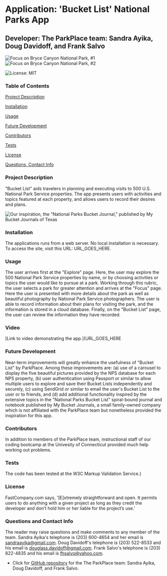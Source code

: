 # Application: 'Bucket List' National Parks App

## Developer: The ParkPlace team: Sandra Ayika, Doug Davidoff, and Frank Salvo

![Focus on Bryce Canyon National Park, #1](https://user-images.githubusercontent.com/10477863/99843471-9bb20000-2b3f-11eb-8604-00a13a33b2f9.png)
![Focus on Bryce Canyon National Park, #2](https://user-images.githubusercontent.com/10477863/99843640-e3388c00-2b3f-11eb-9efe-3a1444c63357.png)

![License: MIT](http://img.shields.io/static/v1?label=License&message=MIT&color=orange) 

### Table of Contents
[Project Description](#project-description)

[Installation](#installation)

[Usage](#usage)

[Future Development](#future-development)

[Contributors](#contributors)

[Tests](#tests)

[License](#license)

[Questions, Contact Info](#questions-and-contact-info)

### Project Description
 "Bucket List" aids travelers in planning and executing visits to 500 U.S. National Park Service properties. The app presents users with activities and topics featured at each property, and allows users to record their desires and plans.

 ![Our inspiration, the "National Parks Bucket Journal," published by My Bucket Journals of Texas](https://user-images.githubusercontent.com/10477863/99752348-28ae7800-2ab2-11eb-9dde-135b4f3b7ab6.png)
 
### Installation
 The applications runs from a web server. No local installation is necessary. To access the site, visit this URL: URL_GOES_HERE.
### Usage
 The user arrives first at the "Explore" page. Here, the user may explore the 500 National Park Service properties by name, or by choosing activities or topics the user would like to pursue at a park. Working through this rubric, the user selects a park for greater attention and arrives at the "Focus" page. Here the user is presented with more details about the park as well as beautiful photography by National Park Service photographers. The user is able to record information about their plans for visiting the park, and the information is stored in a cloud database. Finally, on the "Bucket List" page, the user can review the information they have recorded. 
### Video
 [Link to video demonstrating the app.](URL_GOES_HERE
### Future Development
 Near-term improvements will greatly enhance the usefulness of "Bucket List" by ParkPlace. Among these improvements are: (a) use of a carousel to display the five beautiful pictures provided by the NPS database for each NPS property, (b) user authentication using Passport or similar to allow multiple users to explore and save their Bucket Lists independently and securely, (c) using SendGrid or similar to email the user's Bucket List to the user or to friends, and (d) add additional functionality inspired by the extensive topics in the "National Parks Bucket List" spiral-bound journal and notebook published by My Bucket Journals, a small family-owned company which is not affiliated with the ParkPlace team but nonetheless provided the inspiration for this app.
### Contributors
 In addition to members of the ParkPlace team, instructional staff of our coding bootcamp at the Univesity of Connecticut provided much help working out problems.
### Tests
 The code has been tested at the W3C Markup Validation Service.)
 ### License
 FastCompany.com says, '[E]xtremely straightforward and open. It permits users to do anything with a given project as long as they credit the developer and don’t hold him or her liable for the project’s use.'
### Questions and Contact Info
 The reader may raise questions and make comments to any member of the team. Sandra Ayika's telephone is (203) 600-4654 and her email is sandraayika@gmail.com. Doug Davidoff's telephone is (203) 522-8533 and his email is douglass.davidoff@gmail.com. Frank Salvo's telephone is (203) 822-4835 and his email is fhsalvo@yahoo.com.
 * Click for [GitHub repository](https://github.com/lorjoh/bucketList) for the The ParkPlace team: Sandra Ayika, Doug Davidoff, and Frank Salvo.

